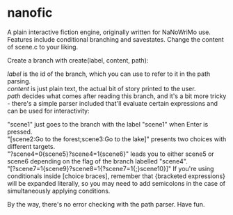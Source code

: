 nanofic
=======

A plain interactive fiction engine, originally written for NaNoWriMo use. Features include conditional branching and savestates. Change the content of scene.c to your liking.

Create a branch with create(label, content, path):

*label* is the id of the branch, which you can use to refer to it in the path parsing.  
*content* is just plain text, the actual bit of story printed to the user.  
*path* decides what comes after reading this branch, and it's a bit more tricky - there's a simple parser included that'll evaluate certain expressions and can be used for interactivity:  

"scene1" just goes to the branch with the label "scene1" when Enter is pressed.  
"[scene2:Go to the forest;scene3:Go to the lake]" presents two choices with different targets.  
"?scene4=0{scene5}?scene4=1{scene6}" leads you to either scene5 or scene6 depending on the flag of the branch labelled "scene4".  
"[?scene7=1{scene9}?scene8=1{?scene7=1{;}scene10}]" If you're using conditionals inside [choice braces], remember that {bracketed expressions} will be expanded literally, so you may need to add semicolons in the case of simultaneously applying conditions.

By the way, there's no error checking with the path parser. Have fun.

